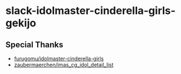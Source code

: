 # slack-idolmaster-cinderella-girls-gekijo

## Special Thanks

* [furugomu/idolmaster-cinderella-girls](https://github.com/furugomu/idolmaster-cinderella-girls)
* [zaubermaerchen/imas_cg_idol_detail_list](sp_mbga_sid_12008305)